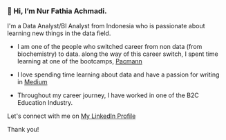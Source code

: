 ### **👋 Hi, I’m Nur Fathia Achmadi**. 

I'm a Data Analyst/BI Analyst from Indonesia who is passionate about learning new things in the data field.

- I am one of the people who switched career from non data (from biochemistry) to data. along the way of this career switch, I spent time learning at one of the bootcamps, <a href="https://pacmann.io/">Pacmann</a>

- I love spending time learning about data and have a passion for writing in <a href="https://medium.com/@nfathiaaa/">Medium</a>

- Throughout my career journey, I have worked in one of the B2C Education Industry.

Let's connect with me on <a href="www.linkedin.com/in/nur-fathia-achmadi/">My LinkedIn Profile</a>

Thank you!


<!---
nrrrfth/nrrrfth is a ✨ special ✨ repository because its `README.md` (this file) appears on your GitHub profile.
You can click the Preview link to take a look at your changes.
--->
